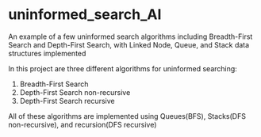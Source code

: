 # uninformed_search_AI
An example of a few uninformed search algorithms including Breadth-First Search and Depth-First Search, with Linked Node, Queue, and Stack data structures implemented

In this project are three different algorithms for uninformed searching:
1. Breadth-First Search
2. Depth-First Search non-recursive
3. Depth-First Search recursive

All of these algorithms are implemented using Queues(BFS), Stacks(DFS non-recursive), and recursion(DFS recursive)
